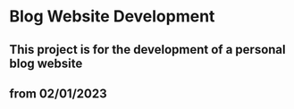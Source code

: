 # Blog Website Development

## This project is for the development of a personal blog website
## from 02/01/2023
